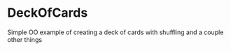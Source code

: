 # DeckOfCards
Simple OO example of creating a deck of cards with shuffling and a couple other things

